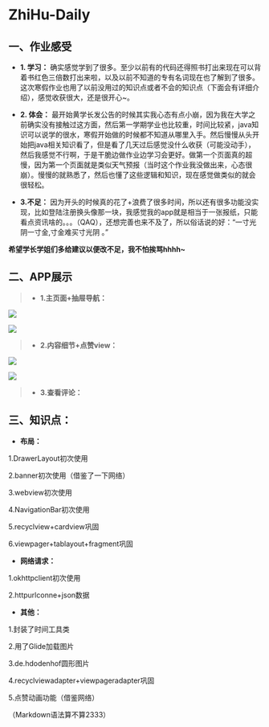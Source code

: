 # ZhiHu-Daily
## 一、作业感受
- **1. 学习：** 确实感觉学到了很多。至少以前有的代码还得照书打出来现在可以背着书红色三倍数打出来啦，以及以前不知道的专有名词现在也了解到了很多。这次寒假作业也用了以前没用过的知识点或者不会的知识点（下面会有详细介绍），感觉收获很大，还是很开心~。

- **2. 体会：** 最开始黄学长发公告的时候其实我心态有点小崩，因为我在大学之前确实没有接触过这方面，然后第一学期学业也比较重，时间比较紧，java知识可以说学的很水，寒假开始做的时候都不知道从哪里入手。然后慢慢从头开始把java相关知识看了，但是看了几天过后感觉没什么收获（可能没动手），然后我感觉不行啊，于是干脆边做作业边学习会更好。做第一个页面真的超慢，因为第一个页面就是类似天气预报（当时这个作业我没做出来，心态很崩）。慢慢的就熟悉了，然后也懂了这些逻辑和知识，现在感觉做类似的就会很轻松。

- **3.不足：** 因为开头的时候真的花了+浪费了很多时间，所以还有很多功能没实现，比如登陆注册换头像那一块，我感觉我的app就是相当于一张报纸，只能看点资讯啥的。。。（QAQ），还想完善也来不及了，所以俗话说的好：“一寸光阴一寸金,寸金难买寸光阴 。”


 **希望学长学姐们多给建议以便改不足，我不怕挨骂hhhh~**




## 二、APP展示
> - **1.主页面+抽屉导航：**

![](https://github.com/Xxxseventea/ZhiHu-Daily/blob/master/images/%E4%B8%BB%E9%A1%B5%E9%9D%A2.gif)


![](https://github.com/Xxxseventea/ZhiHu-Daily/blob/master/images/%E6%8A%BD%E5%B1%89.gif)

> - **2.内容细节+点赞view：**

![](https://github.com/Xxxseventea/ZhiHu-Daily/blob/master/images/%E8%AF%A6%E7%BB%86%E5%86%85%E5%AE%B9.gif)

![](https://github.com/Xxxseventea/ZhiHu-Daily/blob/master/images/%E7%82%B9%E8%B5%9E%E5%8A%9F%E8%83%BD.gif)

> - **3.查看评论：**


## 三、知识点：
- **布局：**

 1.DrawerLayout初次使用

 2.banner初次使用（借鉴了一下网络）

 3.webview初次使用

 4.NavigationBar初次使用

 5.recyclview+cardview巩固

 6.viewpager+tablayout+fragment巩固
 - **网络请求：**

 1.okhttpclient初次使用

 2.httpurlconne+json数据
 - **其他：**

 1.封装了时间工具类

 2.用了Glide加载图片

 3.de.hdodenhof圆形图片

 4.recyclviewadapter+viewpageradapter巩固

 5.点赞动画功能（借鉴网络）


（Markdown语法算不算2333）
